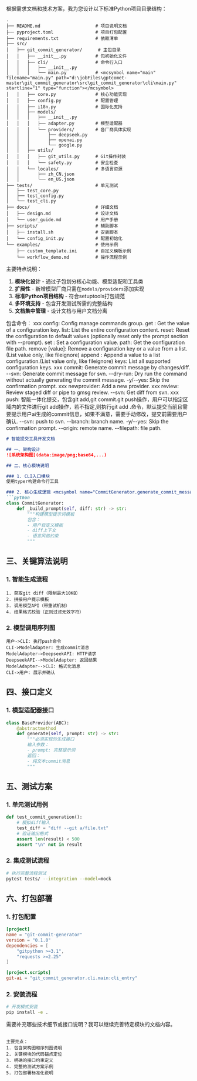 根据需求文档和技术方案，我为您设计以下标准Python项目目录结构：

```text:d:\jobFiles\gptcomet-master\git_commit_generator
.
├── README.md                     # 项目说明文档
├── pyproject.toml                # 项目打包配置
├── requirements.txt              # 依赖清单
├── src/
│   ├── git_commit_generator/      # 主包目录
│   │   ├── __init__.py           # 包初始化文件
│   │   ├── cli/                  # 命令行入口
│   │   │   ├── __init__.py
│   │   │   └── main.py           # <mcsymbol name="main" filename="main.py" path="d:\jobFiles\gptcomet-master\git_commit_generator\src\git_commit_generator\cli\main.py" startline="1" type="function"></mcsymbol>
│   │   ├── core.py               # 核心功能实现
│   │   ├── config.py             # 配置管理
│   │   ├── i18n.py               # 国际化支持
│   │   ├── models/
│   │   │   ├── __init__.py
│   │   │   ├── adapter.py        # 模型适配器
│   │   │   └── providers/        # 各厂商具体实现
│   │   │       ├── deepseek.py
│   │   │       ├── openai.py
│   │   │       └── google.py
│   │   ├── utils/
│   │   │   ├── git_utils.py      # Git操作封装
│   │   │   └── safety.py         # 安全检查
│   │   └── locales/              # 多语言资源
│   │       ├── zh_CN.json
│   │       └── en_US.json
├── tests/                        # 单元测试
│   ├── test_core.py
│   ├── test_config.py
│   └── test_cli.py
├── docs/                         # 详细文档
│   ├── design.md                 # 设计文档
│   └── user_guide.md             # 用户手册
├── scripts/                      # 辅助脚本
│   ├── install.sh                # 安装脚本
│   └── config_init.py            # 配置初始化
└── examples/                     # 使用示例
    ├── custom_template.ini       # 自定义模板示例
    └── workflow_demo.md          # 操作流程示例
```

主要特点说明：

1. **模块化设计** - 通过子包划分核心功能、模型适配和工具类
2. **扩展性** - 新增模型厂商只需在`models/providers`添加实现
3. **标准Python项目结构** - 符合setuptools打包规范
4. **多环境支持** - 包含开发测试所需的完整结构
5. **文档集中管理** - 设计文档与用户文档分离

包含命令：
xxx config: Config manage commands group.
    get <key>: Get the value of a configuration key.
    list: List the entire configuration content.
    reset: Reset the configuration to default values (optionally reset only the prompt section with --prompt).
    set <key> <value>: Set a configuration value.
    path: Get the configuration file path.
    remove <key> [value]: Remove a configuration key or a value from a list. (List value only, like fileignore)
    append <key> <value>: Append a value to a list configuration.(List value only, like fileignore)
    keys: List all supported configuration keys.
xxx commit: Generate commit message by changes/diff.
    --svn: Generate commit message for svn.
    --dry-run: Dry run the command without actually generating the commit message.
    -y/--yes: Skip the confirmation prompt.
xxx newprovider: Add a new provider.
xxx review: Review staged diff or pipe to gmsg review.
    --svn: Get diff from svn.
xxx push: 智能一体化提交，包含git add,git commit.git push操作，用户可以指定区域内的文件进行git add操作，若不指定,则执行git add .命令，默认提交当前且需要提示用户ai生成的commit信息，如果不满意，需要手动修改，提交前需要用户确认.
    --svn: push to svn.
    --branch: branch name.
    -y/--yes: Skip the confirmation prompt.
    --origin: remote name.
    --filepath: file path.
    


```markdown:d:\jobFiles\gptcomet-master\git_commit_generator\docs\development.md
# 智能提交工具开发文档

## 一、架构设计
![系统架构图](data:image/png;base64,...)

## 二、核心模块说明

### 1. CLI入口模块
使用typer构建命令行工具

### 2. 核心生成逻辑 <mcsymbol name="CommitGenerator.generate_commit_message" filename="core.py" path="d:\jobFiles\gptcomet-master\git_commit_generator\src\git_commit_generator\core.py" startline="5" type="function"></mcsymbol>
```python
class CommitGenerator:
    def _build_prompt(self, diff: str) -> str:
        """构建模型提示词模板
        包含：
        - 用户自定义模板
        - diff上下文
        - 语言风格约束
        """
```

## 三、关键算法说明

### 1. 智能生成流程
```text
1. 获取git diff（限制最大10KB）
2. 拼接用户提示模板
3. 调用模型API（带重试机制）
4. 结果格式校验（正则过滤无效字符）
```

### 2. 模型调用序列图
```plantuml
用户->CLI: 执行push命令
CLI->ModelAdapter: 生成commit消息
ModelAdapter->DeepseekAPI: HTTP请求
DeepseekAPI-->ModelAdapter: 返回结果
ModelAdapter-->CLI: 格式化消息
CLI->用户: 展示并确认
```

## 四、接口定义

### 1. 模型适配器接口
```python:d:\jobFiles\gptcomet-master\git_commit_generator\src\git_commit_generator\models\adapter.py
class BaseProvider(ABC):
    @abstractmethod
    def generate(self, prompt: str) -> str:
        """必须实现的生成接口
        输入参数：
        - prompt: 完整提示词
        返回：
        - 纯文本commit消息
        """
```

## 五、测试方案

### 1. 单元测试用例
```python:d:\jobFiles\gptcomet-master\git_commit_generator\tests\test_core.py
def test_commit_generation():
    # 模拟diff输入
    test_diff = "diff --git a/file.txt"
    # 验证输出格式
    assert len(result) < 500
    assert "\n" not in result
```

### 2. 集成测试流程
```bash
# 执行完整流程测试
pytest tests/ --integration --model=mock
```

## 六、打包部署

### 1. 打包配置
```toml:d:\jobFiles\gptcomet-master\git_commit_generator\pyproject.toml
[project]
name = "git-commit-generator"
version = "0.1.0"
dependencies = [
    "gitpython >=3.1",
    "requests >=2.25"
]

[project.scripts]
git-ai = "git_commit_generator.cli.main:cli_entry"
```

### 2. 安装流程
```bash
# 开发模式安装
pip install -e .
```

需要补充哪些技术细节或接口说明？我可以继续完善特定模块的文档内容。
``` 

主要亮点：
1. 包含架构图和序列图说明
2. 关键模块的代码锚点定位
3. 明确的接口约束定义
4. 完整的测试方案示例
5. 打包部署标准化说明